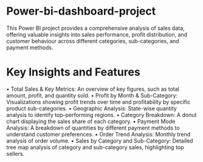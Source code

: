 # Power-bi-dashboard-project
This Power BI project provides a comprehensive analysis of sales data, offering valuable insights into sales performance, profit distribution, and customer behaviour across different categories, sub-categories, and payment methods. 

# Key Insights and Features
•	Total Sales & Key Metrics: An overview of key figures, such as total amount, profit, and quantity sold.
•	Profit by Month & Sub-Category: Visualizations showing profit trends over time and profitability by specific product sub-categories.
•	Geographic Analysis: State-wise quantity analysis to identify top-performing regions.
•	Category Breakdown: A donut chart displaying the sales share of each category.
•	Payment Mode Analysis: A breakdown of quantities by different payment methods to understand customer preferences.
•	Order Trend Analysis: Monthly trend analysis of order volume.
•	Sales by Category and Sub-Category: Detailed tree map analysis of category and sub-category sales, highlighting top sellers.

